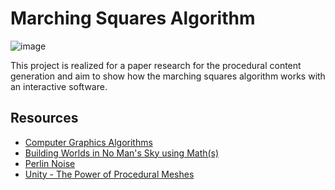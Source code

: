 Marching Squares Algorithm
===

![image](https://user-images.githubusercontent.com/55745404/125189845-7a229780-e23a-11eb-80bd-14349c9d7e25.png)

This project is realized for a paper research for the procedural content generation and aim to show how the marching squares algorithm works with an interactive software.

## Resources
- [Computer Graphics Algorithms](http://www.faqs.org/faqs/graphics/algorithms-faq/)
- [Building Worlds in No Man's Sky using Math(s)](https://www.youtube.com/watch?v=C9RyEiEzMiU&t=2578s)
- [Perlin Noise](https://en.wikipedia.org/wiki/Perlin_noise)
- [Unity - The Power of Procedural Meshes](https://www.youtube.com/watch?v=8LTDFwWMlqQ)
